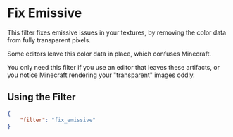 # Fix Emissive

This filter fixes emissive issues in your textures, by removing the color data from fully transparent pixels.

Some editors leave this color data in place, which confuses Minecraft. 

You only need this filter if you use an editor that leaves these artifacts, or you notice Minecraft rendering your "transparent" images oddly.

## Using the Filter

```json
{
    "filter": "fix_emissive"
}
```